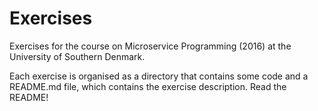 # Exercises
Exercises for the course on Microservice Programming (2016) at the University of Southern Denmark.

Each exercise is organised as a directory that contains some code and a README.md file, which contains the exercise description. Read the README!
